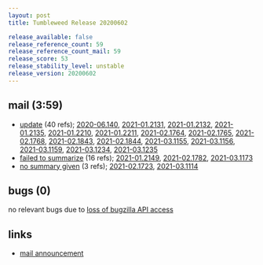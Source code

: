 ```yaml
---
layout: post
title: Tumbleweed Release 20200602

release_available: false
release_reference_count: 59
release_reference_count_mail: 59
release_score: 53
release_stability_level: unstable
release_version: 20200602
---
```


## mail (3:59)

- [update](https://lists.opensuse.org/opensuse-factory/2020-06/msg00061.html) (40 refs); [2020-06.140](https://lists.opensuse.org/opensuse-factory/2020-06/msg00140.html), [2021-01.2131](https://github.com/boombatower/tumbleweed-review/issues/10), [2021-01.2132](https://github.com/boombatower/tumbleweed-review/issues/10), [2021-01.2135](https://github.com/boombatower/tumbleweed-review/issues/10), [2021-01.2210](https://github.com/boombatower/tumbleweed-review/issues/10), [2021-01.2211](https://github.com/boombatower/tumbleweed-review/issues/10), [2021-02.1764](https://github.com/boombatower/tumbleweed-review/issues/10), [2021-02.1765](https://github.com/boombatower/tumbleweed-review/issues/10), [2021-02.1768](https://github.com/boombatower/tumbleweed-review/issues/10), [2021-02.1843](https://github.com/boombatower/tumbleweed-review/issues/10), [2021-02.1844](https://github.com/boombatower/tumbleweed-review/issues/10), [2021-03.1155](https://github.com/boombatower/tumbleweed-review/issues/10), [2021-03.1156](https://github.com/boombatower/tumbleweed-review/issues/10), [2021-03.1159](https://github.com/boombatower/tumbleweed-review/issues/10), [2021-03.1234](https://github.com/boombatower/tumbleweed-review/issues/10), [2021-03.1235](https://github.com/boombatower/tumbleweed-review/issues/10)
- [failed to summarize](https://lists.opensuse.org/opensuse-factory/2020-06/msg00079.html) (16 refs); [2021-01.2149](https://github.com/boombatower/tumbleweed-review/issues/10), [2021-02.1782](https://github.com/boombatower/tumbleweed-review/issues/10), [2021-03.1173](https://github.com/boombatower/tumbleweed-review/issues/10)
- [no summary given](https://github.com/boombatower/tumbleweed-review/issues/10) (3 refs); [2021-02.1723](https://github.com/boombatower/tumbleweed-review/issues/10), [2021-03.1114](https://github.com/boombatower/tumbleweed-review/issues/10)

## bugs (0)

<!--more-->

no relevant bugs due to [loss of bugzilla API access](https://bugzilla.opensuse.org/show_bug.cgi?id=1157722)



## links

- [mail announcement](https://github.com/boombatower/tumbleweed-review/issues/10)
